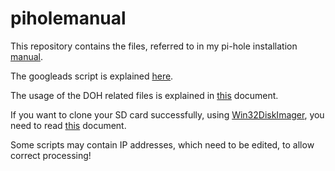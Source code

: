 # piholemanual
This repository contains the files, referred to in my pi-hole installation [manual](https://jpgpi250.github.io/piholemanual/doc/Block%20Ads%20Network-wide%20with%20A%20Raspberry%20Pi-hole.pdf).

The googleads script is explained [here](https://jpgpi250.github.io/piholemanual/doc/Whitelist%20Google%20Ads%20with%20Pi-hole%20v5.pdf).

The usage of the DOH related files is explained in [this](https://jpgpi250.github.io/piholemanual/doc/Block%20DOH%20with%20pfsense.pdf) document.

If you want to clone your SD card successfully, using [Win32DiskImager](https://win32diskimager.org/), you need to read [this](https://jpgpi250.github.io/piholemanual/doc/Manually%20resize%20partition%20for%20Backup.pdf) document.

Some scripts may contain IP addresses, which need to be edited, to allow correct processing!
